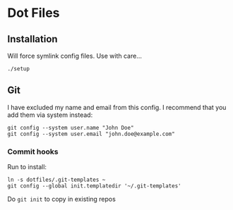 # Dot Files

## Installation

Will force symlink config files. Use with care...

```
./setup
```

## Git

I have excluded my name and email from this config. I recommend that you add
them via system instead:

```
git config --system user.name "John Doe"
git config --system user.email "john.doe@example.com"
```
### Commit hooks

Run to install:

```
ln -s dotfiles/.git-templates ~
git config --global init.templatedir '~/.git-templates'
```

Do `git init` to copy in existing repos





